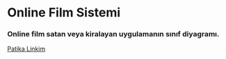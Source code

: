 # Online Film Sistemi

### Online film satan veya kiralayan uygulamanın sınıf diyagramı.

[Patika Linkim](https://app.patika.dev/burakkartalq7)
